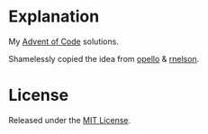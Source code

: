 # Explanation
My [Advent of Code](http://adventofcode.com/) solutions.

Shamelessly copied the idea from [opello](https://github.com/opello/adventofcode) & [rnelson](https://github.com/rnelson/adventofcode).

# License
Released under the [MIT License](https://opensource.org/licenses/MIT).
